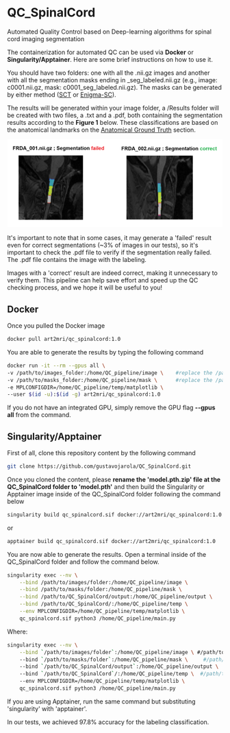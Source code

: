 # QC_SpinalCord
Automated Quality Control based on Deep-learning algorithms for spinal cord imaging segmentation  

The containerization for automated QC can be used via **Docker** or **Singularity/Apptainer**. Here are some brief instructions on how to use it.  

You should have two folders: one with all the .nii.gz images and another with all the segmentation masks ending in _seg_labeled.nii.gz (e.g., image: c0001.nii.gz, mask: c0001_seg_labeled.nii.gz). The masks can be generated by either method ([SCT](https://spinalcordtoolbox.com/) or [Enigma-SC](https://github.com/art2mri-user/Enigma-SC)).   

The results will be generated within your image folder, a /Results folder will be created with two files, a .txt and a .pdf, both containing the segmentation results according to the **Figure 1** below. These classifications are based on the anatomical landmarks on the [Anatomical Ground Truth](/Installation%20Instructions.md) section.   

!["pdf-results"](img/pdf-results.png)  

It's important to note that in some cases, it may generate a 'failed' result even for correct segmentations (~3% of images in our tests), so it's important to check the .pdf file to verify if the segmentation really failed. The .pdf file contains the image with the labeling.

Images with a 'correct' result are indeed correct, making it unnecessary to verify them. This pipeline can help save effort and speed up the QC checking process, and we hope it will be useful to you!

## Docker
Once you pulled the Docker image    

```bash
docker pull art2mri/qc_spinalcord:1.0
```

You are able to generate the results by typing the following command  

```bash
docker run -it --rm --gpus all \
-v /path/to/images_folder:/home/QC_pipeline/image \    #replace the /path/to/images_folder by the real path of your images folder
-v /path/to/masks_folder:/home/QC_pipeline/mask \      #replace the /path/to/masks_folder by the real path of your masks folder
-e MPLCONFIGDIR=/home/QC_pipeline/temp/matplotlib \    
--user $(id -u):$(id -g) art2mri/qc_spinalcord:1.0
```  

If you do not have an integrated GPU, simply remove the GPU flag **--gpus all** from the command.  

## Singularity/Apptainer  

First of all, clone this repository content by the following command  

```bash
git clone https://github.com/gustavojarola/QC_SpinalCord.git
```  

Once you cloned the content, please **rename the 'model.pth.zip' file at the QC_SpinalCord folder to 'model.pth'** and then build the Singularity or Apptainer image inside of the QC_SpinalCord folder following the command below   

```bash
singularity build qc_spinalcord.sif docker://art2mri/qc_spinalcord:1.0
```  

or 

```bash
apptainer build qc_spinalcord.sif docker://art2mri/qc_spinalcord:1.0
```  

You are now able to generate the results. Open a terminal inside of the QC_SpinalCord folder and follow the command below.  

```bash
singularity exec --nv \
    --bind /path/to/images/folder:/home/QC_pipeline/image \
    --bind /path/to/masks/folder:/home/QC_pipeline/mask \
    --bind /path/to/QC_SpinalCord/output:/home/QC_pipeline/output \
    --bind /path/to/QC_SpinalCord/:/home/QC_pipeline/temp \
    --env MPLCONFIGDIR=/home/QC_pipeline/temp/matplotlib \
    qc_spinalcord.sif python3 /home/QC_pipeline/main.py
```  
Where:  

```bash
singularity exec --nv \
    --bind `/path/to/images/folder`:/home/QC_pipeline/image \ #/path/to/images/folder -> replace by the path of images folder
    --bind `/path/to/masks/folder`:/home/QC_pipeline/mask \     #/path/to/images/folder -> replace by the path of masks folder
    --bind `/path/to/QC_SpinalCord/output`:/home/QC_pipeline/output \  #/path/to/QC_SpinalCord/output -> replace by the complete path to the output folder inside of QC_SpinalCord
    --bind `/path/to/QC_SpinalCord`/:/home/QC_pipeline/temp \  #/path/to/QC_SpinalCord ->  replace by the complete path to the temp folder inside of QC_SpinalCord
    --env MPLCONFIGDIR=/home/QC_pipeline/temp/matplotlib \   
    qc_spinalcord.sif python3 /home/QC_pipeline/main.py
```  
If you are using Apptainer, run the same command but substituting 'singularity' with 'apptainer'.  

In our tests, we achieved 97.8% accuracy for the labeling classification.  
